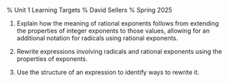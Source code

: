 % Unit 1 Learning Targets
% David Sellers
% Spring 2025

1. Explain how the meaning of rational exponents follows from extending the properties of integer exponents to those values, allowing for an additional notation for radicals using rational exponents.

2. Rewrite expressions involving radicals and rational exponents using the properties of exponents.

3. Use the structure of an expression to identify ways to rewrite it.

